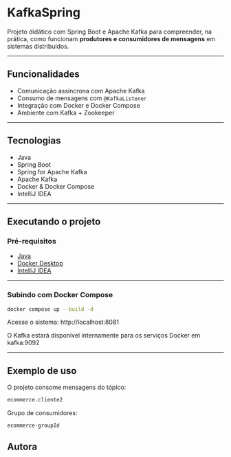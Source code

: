 # KafkaSpring

Projeto didático com Spring Boot e Apache Kafka para compreender, na prática, como funcionam **produtores e consumidores de mensagens** em sistemas distribuídos.

---

## Funcionalidades

- Comunicação assíncrona com Apache Kafka
- Consumo de mensagens com `@KafkaListener`
- Integração com Docker e Docker Compose
- Ambiente com Kafka + Zookeeper

---

## Tecnologias

- Java
- Spring Boot
- Spring for Apache Kafka
- Apache Kafka
- Docker & Docker Compose
- IntelliJ IDEA

---

## Executando o projeto

### Pré-requisitos

- [Java](https://www.java.com/pt-BR/)
- [Docker Desktop](https://www.docker.com/products/docker-desktop/)
- [IntelliJ IDEA](https://www.jetbrains.com/idea/)

---

### Subindo com Docker Compose

```bash
docker compose up --build -d
```

Acesse o sistema: http://localhost:8081

O Kafka estará disponível internamente para os serviços Docker em kafka:9092

--- 

## Exemplo de uso

O projeto consome mensagens do tópico:

```bash
ecommerce.cliente2
```
Grupo de consumidores:

```bash
ecommerce-groupId
```

##  Autora